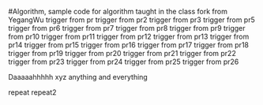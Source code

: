 #Algorithm, sample code for algorithm taught in the class
fork from YegangWu
trigger from pr
trigger from pr2
trigger from pr3
trigger from pr5
trigger from pr6
trigger from pr7
trigger from pr8
trigger from pr9
trigger from pr10
trigger from pr11
trigger from pr12
trigger from pr13
trigger from pr14
trigger from pr15
trigger from pr16
trigger from pr17
trigger from pr18
trigger from pr19
trigger from pr20
trigger from pr21
trigger from pr22
trigger from pr23
trigger from pr24
trigger from pr25
trigger from pr26


Daaaaahhhhh
xyz
anything and everything

repeat
repeat2
